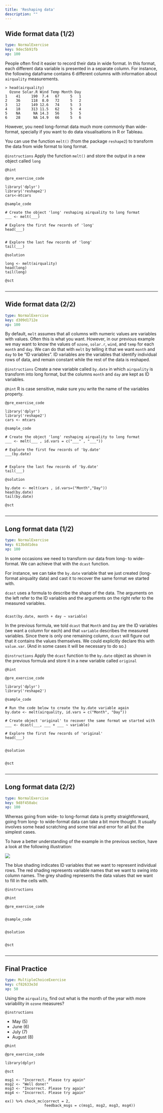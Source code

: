 ```yaml
---
title: 'Reshaping data'
description: ""
---
```


## Wide format data (1/2)

```yaml
type: NormalExercise
key: 9dec5b91fb
xp: 100
```

People often find it easier to record their data in wide format. In this format, each different data variable is presented in a separate column. For instance, the following dataframe contains 6 different columns with information about `airquality` measurements.

```
> head(airquality)
  Ozone Solar.R Wind Temp Month Day
1    41     190  7.4   67     5   1
2    36     118  8.0   72     5   2
3    12     149 12.6   74     5   3
4    18     313 11.5   62     5   4
5    NA      NA 14.3   56     5   5
6    28      NA 14.9   66     5   6
```

However, you need long-format data much more commonly than wide-format, specially if you want to do data visualisations in R or Tableau.  

You can use the function `melt()` (from the package `reshape2`) to transform the data from wide format to long format.

`@instructions`
Apply the function `melt()` and store the output in a new object called `long`

`@hint`


`@pre_exercise_code`
```{r}
library('dplyr')
library('reshape2')
cars<-mtcars
```

`@sample_code`
```{r}
# Create the object 'long' reshaping airquality to long format
___ <- melt(___)

# Explore the first few records of 'long'
head(___)


# Explore the last few records of 'long'
tail(___)
```

`@solution`
```{r}
long <- melt(airquality)
head(long)
tail(long)
```

`@sct`
```{r}

```

---

## Wide format data (2/2)

```yaml
type: NormalExercise
key: d309d1712e
xp: 100
```

By default, `melt` assumes that all columns with numeric values are variables with values. Often this is what you want. However, in our previous example we may want to know the values of `ozone`, `solar.r`, `wind`, and `temp` for each `month` and `day`. We can do that with `melt` by telling it that we want `month` and `day` to be “ID variables”. ID variables are the variables that identify individual rows of data, and remain constant while the rest of the data is reshaped.

`@instructions`
Create a new variable called `by.date` in which `airquality` is transform into long format, but the columns `month` and `day` are kept as ID variables.

`@hint`
R is case sensitive, make sure you write the name of the variables property.

`@pre_exercise_code`
```{r}
library('dplyr')
library('reshape2')
cars <- mtcars
```

`@sample_code`
```{r}
# Create the object 'long' reshaping airquality to long format
___ <- melt(___ , id.vars = c("___" , "___"))

# Explore the first few records of 'by.date'
___(by.date)


# Explore the last few records of 'by.date'
tail(___)
```

`@solution`
```{r}
by.date <- melt(cars , id.vars=("Month","Day"))
head(by.date)
tail(by.date)
```

`@sct`
```{r}

```

---

## Long format data (1/2)

```yaml
type: NormalExercise
key: 613bdd1dea
xp: 100
```

In some occasions we need to transform our data from long- to wide-format. We can achieve that with the `dcast` function.

For instance, we can take the `by.date` variable that we just created (long-format airquality data) and cast it to recover the same format we started with.

`dcast` uses a formula to describe the shape of the data. The arguments on the left refer to the ID variables and the arguments on the right refer to the measured variables. 

```

dcast(by.date, month + day ~ variable)
```

In the previous formula, we told `dcast` that `Month` and `Day` are the ID variables (we want a column for each) and that `variable` describes the measured variables. Since there is only one remaining column, `dcast` will figure out that it contains the values themselves. We could explicitly declare this with `value.var`. (And in some cases it will be necessary to do so.)

`@instructions`
Apply the `dcast` function to the `by.date` object as shown in the previous formula and store it in a new variable called `original`

`@hint`


`@pre_exercise_code`
```{r}
library('dplyr')
library('reshape2')

```

`@sample_code`
```{r}
# Run the code below to create the by.date variable again
by.date <- melt(airquality, id.vars = c("Month", "Day"))

# Create object 'original' to recover the same format we started with
___ <- dcast(___, ___ + ___ ~ variable)

# Explore the first few records of 'original'
head(___)


```

`@solution`
```{r}

```

`@sct`
```{r}

```

---

## Long format data (2/2)

```yaml
type: NormalExercise
key: 9d8f450abc
xp: 100
```

Whereas going from wide- to long-format data is pretty straightforward, going from long- to wide-format data can take a bit more thought. It usually involves some head scratching and some trial and error for all but the simplest cases. 

To have a better understanding of the example in the previous section, have a look at the following illustration:

![](https://seananderson.ca/images/dcast-illustration.png)

The blue shading indicates ID variables that we want to represent individual rows. The red shading represents variable names that we want to swing into column names. The grey shading represents the data values that we want to fill in the cells with.

`@instructions`


`@hint`


`@pre_exercise_code`
```{r}

```

`@sample_code`
```{r}

```

`@solution`
```{r}

```

`@sct`
```{r}

```

---

## Final Practice

```yaml
type: MultipleChoiceExercise
key: cf82633e3d
xp: 50
```

Using the `airquality`, find out what is the month of the year with more variability in `ozone` measures?

`@instructions`
- May (5)
- June (6)
- July (7)
- August (8)

`@hint`


`@pre_exercise_code`
```{r}
library(dplyr)
```

`@sct`
```{r}
msg1 <- "Incorrect. Please try again"
msg2 <- "Well done!" 
msg3 <- "Incorrect. Please try again"
msg4 <- "Incorrect. Please try again"

ex() %>% check_mc(correct = 2,
                  feedback_msgs = c(msg1, msg2, msg3, msg4))
```
